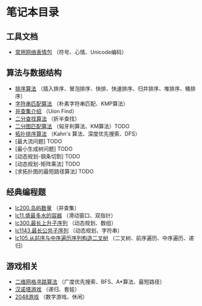 # 笔记本目录

## 工具文档

+ [常用网络表情包](工具文档/常用网络表情包.md) （符号、心情、Unicode编码）

## 算法与数据结构

+ [排序算法](算法与数据结构/排序算法.ipynb) （插入排序、冒泡排序、快排、快速排序、归并排序、堆排序、桶排序）
+ [字符串匹配算法](算法与数据结构/字符串匹配算法.ipynb) （朴素字符串匹配、KMP算法）
+ [并查集介绍](算法与数据结构/并查集.ipynb) （Uion Find）
+ [二分查找算法](算法与数据结构/二分查找算法.ipynb) （折半查找）
+ [二分图匹配算法](算法与数据结构/二分图匹配算法.ipynb) （匈牙利算法、KM算法）TODO
+ [拓扑排序算法](算法与数据结构/拓扑排序算法.ipynb) （Kahn's 算法、深度优先搜索、DFS）
+ [最大流问题] TODO
+ [最小生成树问题] TODO
+ [动态规划-钢条切割] TODO
+ [动态规划-矩阵乘法] TODO
+ [求拓扑图的最短路径算法] TODO

## 经典编程题

+ [lc200.岛屿数量](经典编程题/lc200.岛屿数量.ipynb) （并查集）
+ [lc11.盛最多水的容器](经典编程题/lc11.盛最多水的容器.ipynb) （滑动窗口、双指针）
+ [lc300.最长上升子序列](经典编程题/lc300.最长上升子序列.ipynb) （动态规划、数组）
+ [lc1143.最长公共子序列](经典编程题/lc1143.最长公共子序列.ipynb) （动态规划、字符串）
+ [lc105.从前序与中序遍历序列构造二叉树](经典编程题/lc105.从前序与中序遍历序列构造二叉树.ipynb) （二叉树、前序遍历、中序遍历、递归）

## 游戏相关

+ [二维网格寻路算法](游戏相关/二维网格寻路算法.ipynb) （广度优先搜索、BFS、A\*算法、最短路径）
+ [汉诺塔游戏](游戏相关/汉诺塔.ipynb) （递归、套娃）
+ [2048游戏](游戏相关/2048.ipynb) （数字游戏、休闲）
